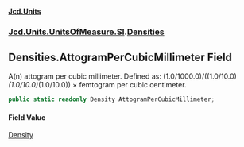 #### [Jcd.Units](index.md 'index')
### [Jcd.Units.UnitsOfMeasure.SI](Jcd.Units.UnitsOfMeasure.SI.md 'Jcd.Units.UnitsOfMeasure.SI').[Densities](Densities.md 'Jcd.Units.UnitsOfMeasure.SI.Densities')

## Densities.AttogramPerCubicMillimeter Field

A(n) attogram per cubic millimeter. Defined as: (1.0/1000.0)/((1.0/10.0)*(1.0/10.0)*(1.0/10.0)) × femtogram per cubic centimeter.

```csharp
public static readonly Density AttogramPerCubicMillimeter;
```

#### Field Value
[Density](Density.md 'Jcd.Units.UnitTypes.Density')